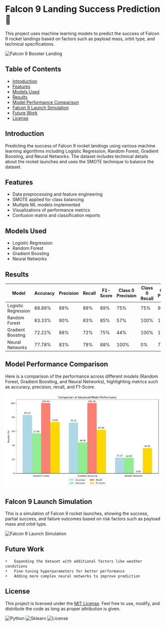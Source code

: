 # Falcon 9 Landing Success Prediction 🚀

This project uses machine learning models to predict the success of Falcon 9 rocket landings based on factors such as payload mass, orbit type, and technical specifications.

![Falcon 9 Booster Landing](images/landing_ani.gif)

## Table of Contents
- [Introduction](#introduction)
- [Features](#features)
- [Models Used](#models-used)
- [Results](#results)
- [Model Performance Comparison](#model-performance-comparison)
- [Falcon 9 Launch Simulation](#falcon-9-launch-simulation)
- [Future Work](#future-work)
- [License](#license)

## Introduction
Predicting the success of Falcon 9 rocket landings using various machine learning algorithms including Logistic Regression, Random Forest, Gradient Boosting, and Neural Networks. The dataset includes technical details about the rocket launches and uses the SMOTE technique to balance the dataset.

## Features
- Data preprocessing and feature engineering
- SMOTE applied for class balancing
- Multiple ML models implemented
- Visualizations of performance metrics
- Confusion matrix and classification reports

## Models Used
- Logistic Regression
- Random Forest
- Gradient Boosting
- Neural Networks

## Results

| Model                | Accuracy | Precision | Recall | F1-Score | Class 0 Precision | Class 0 Recall | Class 1 Precision | Class 1 Recall |
|----------------------|----------|-----------|--------|----------|-------------------|----------------|-------------------|----------------|
| Logistic Regression   | 88.89%   | 89%       | 89%    | 89%      | 75%               | 75%            | 93%               | 93%            |
| Random Forest         | 83.33%   | 90%       | 83%    | 85%      | 57%               | 100%           | 100%              | 79%            |
| Gradient Boosting     | 72.22%   | 88%       | 72%    | 75%      | 44%               | 100%           | 100%              | 64%            |
| Neural Networks       | 77.78%   | 83%       | 78%    | 68%      | 100%              | 0%             | 78%               | 100%           |


## Model Performance Comparison

Here is a comparison of the performance across different models (Random Forest, Gradient Boosting, and Neural Networks), highlighting metrics such as accuracy, precision, recall, and F1-Score.

![Model Comparison](images/model_performance_comparison.png)

## Falcon 9 Launch Simulation

This is a simulation of Falcon 9 rocket launches, showing the success, partial success, and failure outcomes based on risk factors such as payload mass and orbit type.

![Falcon 9 Launch Simulation](img/launch_simulation.gif)


## Future Work

	•	Expanding the dataset with additional factors like weather conditions
	•	Fine-tuning hyperparameters for better performance
	•	Adding more complex neural networks to improve prediction


## License

This project is licensed under the [MIT License](LICENSE). Feel free to use, modify, and distribute the code as long as proper attribution is given.


![Python](https://img.shields.io/badge/Python-3.8-blue)
![Sklearn](https://img.shields.io/badge/Sklearn-0.24.1-orange)
![License](https://img.shields.io/badge/license-MIT-green)